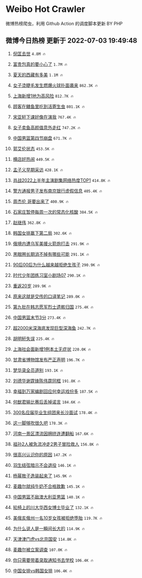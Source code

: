 # Weibo Hot Crawler 



微博热榜爬虫，利用 Github Action 的调度脚本更新 BY PHP 


## 微博今日热榜 更新于 2022-07-03 19:49:48 
1. [倪匡去世](https://s.weibo.com/weibo?q=%23%E5%80%AA%E5%8C%A1%E5%8E%BB%E4%B8%96%23&Refer=top) `4.8M 🔥` 

1. [富贵包真的要小心了](https://s.weibo.com/weibo?q=%23%E5%AF%8C%E8%B4%B5%E5%8C%85%E7%9C%9F%E7%9A%84%E8%A6%81%E5%B0%8F%E5%BF%83%E4%BA%86%23&Refer=top) `1.7M 🔥` 

1. [夏天的西藏有多美](https://s.weibo.com/weibo?q=%23%E5%A4%8F%E5%A4%A9%E7%9A%84%E8%A5%BF%E8%97%8F%E6%9C%89%E5%A4%9A%E7%BE%8E%23&Refer=top) `1.1M 🔥` 

1. [女子烫睫毛发生燃爆火球扑面袭来](https://s.weibo.com/weibo?q=%23%E5%A5%B3%E5%AD%90%E7%83%AB%E7%9D%AB%E6%AF%9B%E5%8F%91%E7%94%9F%E7%87%83%E7%88%86%E7%81%AB%E7%90%83%E6%89%91%E9%9D%A2%E8%A2%AD%E6%9D%A5%23&Refer=top) `862.3K 🔥` 

1. [上海新增1地为高风险](https://s.weibo.com/weibo?q=%23%E4%B8%8A%E6%B5%B7%E6%96%B0%E5%A2%9E1%E5%9C%B0%E4%B8%BA%E9%AB%98%E9%A3%8E%E9%99%A9%23&Refer=top) `812.7K 🔥` 

1. [顾客在鳝鱼里吃到活寄生虫](https://s.weibo.com/weibo?q=%23%E9%A1%BE%E5%AE%A2%E5%9C%A8%E9%B3%9D%E9%B1%BC%E9%87%8C%E5%90%83%E5%88%B0%E6%B4%BB%E5%AF%84%E7%94%9F%E8%99%AB%23&Refer=top) `801.1K 🔥` 

1. [宋亚轩下课好像在演我](https://s.weibo.com/weibo?q=%23%E5%AE%8B%E4%BA%9A%E8%BD%A9%E4%B8%8B%E8%AF%BE%E5%A5%BD%E5%83%8F%E5%9C%A8%E6%BC%94%E6%88%91%23&Refer=top) `767.4K 🔥` 

1. [女子卖鱼高颜值意外走红](https://s.weibo.com/weibo?q=%23%E5%A5%B3%E5%AD%90%E5%8D%96%E9%B1%BC%E9%AB%98%E9%A2%9C%E5%80%BC%E6%84%8F%E5%A4%96%E8%B5%B0%E7%BA%A2%23&Refer=top) `747.2K 🔥` 

1. [中国男篮第四节崩盘](https://s.weibo.com/weibo?q=%23%E4%B8%AD%E5%9B%BD%E7%94%B7%E7%AF%AE%E7%AC%AC%E5%9B%9B%E8%8A%82%E5%B4%A9%E7%9B%98%23&Refer=top) `671.7K 🔥` 

1. [郭艾伦状态](https://s.weibo.com/weibo?q=%23%E9%83%AD%E8%89%BE%E4%BC%A6%E7%8A%B6%E6%80%81%23&Refer=top) `453.5K 🔥` 

1. [横店好热闹](https://s.weibo.com/weibo?q=%23%E6%A8%AA%E5%BA%97%E5%A5%BD%E7%83%AD%E9%97%B9%23&Refer=top) `449.5K 🔥` 

1. [孟子义早期采访](https://s.weibo.com/weibo?q=%23%E5%AD%9F%E5%AD%90%E4%B9%89%E6%97%A9%E6%9C%9F%E9%87%87%E8%AE%BF%23&Refer=top) `428.1K 🔥` 

1. [肖战2022上半年主演剧集网络热度TOP1](https://s.weibo.com/weibo?q=%23%E8%82%96%E6%88%982022%E4%B8%8A%E5%8D%8A%E5%B9%B4%E4%B8%BB%E6%BC%94%E5%89%A7%E9%9B%86%E7%BD%91%E7%BB%9C%E7%83%AD%E5%BA%A6TOP1%23&Refer=top) `414.8K 🔥` 

1. [警方通报男子发布南京银行虚假信息](https://s.weibo.com/weibo?q=%23%E8%AD%A6%E6%96%B9%E9%80%9A%E6%8A%A5%E7%94%B7%E5%AD%90%E5%8F%91%E5%B8%83%E5%8D%97%E4%BA%AC%E9%93%B6%E8%A1%8C%E8%99%9A%E5%81%87%E4%BF%A1%E6%81%AF%23&Refer=top) `405.4K 🔥` 

1. [周杰伦 哥要出来了](https://s.weibo.com/weibo?q=%E5%91%A8%E6%9D%B0%E4%BC%A6%20%E5%93%A5%E8%A6%81%E5%87%BA%E6%9D%A5%E4%BA%86&Refer=top) `400.9K 🔥` 

1. [石家庄暂停每周一次的常态化核酸](https://s.weibo.com/weibo?q=%23%E7%9F%B3%E5%AE%B6%E5%BA%84%E6%9A%82%E5%81%9C%E6%AF%8F%E5%91%A8%E4%B8%80%E6%AC%A1%E7%9A%84%E5%B8%B8%E6%80%81%E5%8C%96%E6%A0%B8%E9%85%B8%23&Refer=top) `384.5K 🔥` 

1. [赵继伟](https://s.weibo.com/weibo?q=%E8%B5%B5%E7%BB%A7%E4%BC%9F&Refer=top) `362.8K 🔥` 

1. [韩国女排赢下第二局](https://s.weibo.com/weibo?q=%23%E9%9F%A9%E5%9B%BD%E5%A5%B3%E6%8E%92%E8%B5%A2%E4%B8%8B%E7%AC%AC%E4%BA%8C%E5%B1%80%23&Refer=top) `302.6K 🔥` 

1. [俄境内遭乌军美援火箭炮打击](https://s.weibo.com/weibo?q=%23%E4%BF%84%E5%A2%83%E5%86%85%E9%81%AD%E4%B9%8C%E5%86%9B%E7%BE%8E%E6%8F%B4%E7%81%AB%E7%AE%AD%E7%82%AE%E6%89%93%E5%87%BB%23&Refer=top) `291.9K 🔥` 

1. [黑眼圈长期消不掉有哪些可能](https://s.weibo.com/weibo?q=%23%E9%BB%91%E7%9C%BC%E5%9C%88%E9%95%BF%E6%9C%9F%E6%B6%88%E4%B8%8D%E6%8E%89%E6%9C%89%E5%93%AA%E4%BA%9B%E5%8F%AF%E8%83%BD%23&Refer=top) `291.1K 🔥` 

1. [90后00后为什么越来越拒绝生孩子](https://s.weibo.com/weibo?q=%2390%E5%90%8E00%E5%90%8E%E4%B8%BA%E4%BB%80%E4%B9%88%E8%B6%8A%E6%9D%A5%E8%B6%8A%E6%8B%92%E7%BB%9D%E7%94%9F%E5%AD%A9%E5%AD%90%23&Refer=top) `290.9K 🔥` 

1. [时代少年团练习室小剧场07](https://s.weibo.com/weibo?q=%23%E6%97%B6%E4%BB%A3%E5%B0%91%E5%B9%B4%E5%9B%A2%E7%BB%83%E4%B9%A0%E5%AE%A4%E5%B0%8F%E5%89%A7%E5%9C%BA07%23&Refer=top) `290.1K 🔥` 

1. [重返20岁](https://s.weibo.com/weibo?q=%E9%87%8D%E8%BF%9420%E5%B2%81&Refer=top) `289.9K 🔥` 

1. [原来这就是交传的口译笔记](https://s.weibo.com/weibo?q=%23%E5%8E%9F%E6%9D%A5%E8%BF%99%E5%B0%B1%E6%98%AF%E4%BA%A4%E4%BC%A0%E7%9A%84%E5%8F%A3%E8%AF%91%E7%AC%94%E8%AE%B0%23&Refer=top) `289.0K 🔥` 

1. [第九批在韩志愿军烈士遗骸归国](https://s.weibo.com/weibo?q=%23%E7%AC%AC%E4%B9%9D%E6%89%B9%E5%9C%A8%E9%9F%A9%E5%BF%97%E6%84%BF%E5%86%9B%E7%83%88%E5%A3%AB%E9%81%97%E9%AA%B8%E5%BD%92%E5%9B%BD%23&Refer=top) `275.4K 🔥` 

1. [中国男篮末节3分](https://s.weibo.com/weibo?q=%23%E4%B8%AD%E5%9B%BD%E7%94%B7%E7%AF%AE%E6%9C%AB%E8%8A%823%E5%88%86%23&Refer=top) `273.4K 🔥` 

1. [超2000米深海底发现巨型深海鱼](https://s.weibo.com/weibo?q=%23%E8%B6%852000%E7%B1%B3%E6%B7%B1%E6%B5%B7%E5%BA%95%E5%8F%91%E7%8E%B0%E5%B7%A8%E5%9E%8B%E6%B7%B1%E6%B5%B7%E9%B1%BC%23&Refer=top) `242.7K 🔥` 

1. [胡明轩失误](https://s.weibo.com/weibo?q=%23%E8%83%A1%E6%98%8E%E8%BD%A9%E5%A4%B1%E8%AF%AF%23&Refer=top) `225.4K 🔥` 

1. [上海社会面新增1例本土无症状](https://s.weibo.com/weibo?q=%23%E4%B8%8A%E6%B5%B7%E7%A4%BE%E4%BC%9A%E9%9D%A2%E6%96%B0%E5%A2%9E1%E4%BE%8B%E6%9C%AC%E5%9C%9F%E6%97%A0%E7%97%87%E7%8A%B6%23&Refer=top) `220.0K 🔥` 

1. [甘肃省博物馆发布严正声明](https://s.weibo.com/weibo?q=%23%E7%94%98%E8%82%83%E7%9C%81%E5%8D%9A%E7%89%A9%E9%A6%86%E5%8F%91%E5%B8%83%E4%B8%A5%E6%AD%A3%E5%A3%B0%E6%98%8E%23&Refer=top) `196.7K 🔥` 

1. [梦华录全员道别](https://s.weibo.com/weibo?q=%23%E6%A2%A6%E5%8D%8E%E5%BD%95%E5%85%A8%E5%91%98%E9%81%93%E5%88%AB%23&Refer=top) `193.1K 🔥` 

1. [刘德华谢霆锋陈伟霆同框](https://s.weibo.com/weibo?q=%23%E5%88%98%E5%BE%B7%E5%8D%8E%E8%B0%A2%E9%9C%86%E9%94%8B%E9%99%88%E4%BC%9F%E9%9C%86%E5%90%8C%E6%A1%86%23&Refer=top) `191.8K 🔥` 

1. [幸福到万家编剧回应何幸运戏份多](https://s.weibo.com/weibo?q=%23%E5%B9%B8%E7%A6%8F%E5%88%B0%E4%B8%87%E5%AE%B6%E7%BC%96%E5%89%A7%E5%9B%9E%E5%BA%94%E4%BD%95%E5%B9%B8%E8%BF%90%E6%88%8F%E4%BB%BD%E5%A4%9A%23&Refer=top) `187.5K 🔥` 

1. [何猷君输比赛后丢掉诺言](https://s.weibo.com/weibo?q=%23%E4%BD%95%E7%8C%B7%E5%90%9B%E8%BE%93%E6%AF%94%E8%B5%9B%E5%90%8E%E4%B8%A2%E6%8E%89%E8%AF%BA%E8%A8%80%23&Refer=top) `184.6K 🔥` 

1. [300名应届毕业生组团来长沙面试](https://s.weibo.com/weibo?q=%23300%E5%90%8D%E5%BA%94%E5%B1%8A%E6%AF%95%E4%B8%9A%E7%94%9F%E7%BB%84%E5%9B%A2%E6%9D%A5%E9%95%BF%E6%B2%99%E9%9D%A2%E8%AF%95%23&Refer=top) `178.4K 🔥` 

1. [这一脚够吹很久吧](https://s.weibo.com/weibo?q=%23%E8%BF%99%E4%B8%80%E8%84%9A%E5%A4%9F%E5%90%B9%E5%BE%88%E4%B9%85%E5%90%A7%23&Refer=top) `178.3K 🔥` 

1. [河南一景区漂流因拥挤连遭翻船](https://s.weibo.com/weibo?q=%23%E6%B2%B3%E5%8D%97%E4%B8%80%E6%99%AF%E5%8C%BA%E6%BC%82%E6%B5%81%E5%9B%A0%E6%8B%A5%E6%8C%A4%E8%BF%9E%E9%81%AD%E7%BF%BB%E8%88%B9%23&Refer=top) `167.6K 🔥` 

1. [祖孙2人被急流冲走2男子冒险救人](https://s.weibo.com/weibo?q=%23%E7%A5%96%E5%AD%992%E4%BA%BA%E8%A2%AB%E6%80%A5%E6%B5%81%E5%86%B2%E8%B5%B02%E7%94%B7%E5%AD%90%E5%86%92%E9%99%A9%E6%95%91%E4%BA%BA%23&Refer=top) `156.8K 🔥` 

1. [很高兴认识你的原因](https://s.weibo.com/weibo?q=%23%E5%BE%88%E9%AB%98%E5%85%B4%E8%AE%A4%E8%AF%86%E4%BD%A0%E7%9A%84%E5%8E%9F%E5%9B%A0%23&Refer=top) `147.2K 🔥` 

1. [羽生结弦暗示不会退役](https://s.weibo.com/weibo?q=%23%E7%BE%BD%E7%94%9F%E7%BB%93%E5%BC%A6%E6%9A%97%E7%A4%BA%E4%B8%8D%E4%BC%9A%E9%80%80%E5%BD%B9%23&Refer=top) `146.1K 🔥` 

1. [杨幂敖子逸装起来了](https://s.weibo.com/weibo?q=%23%E6%9D%A8%E5%B9%82%E6%95%96%E5%AD%90%E9%80%B8%E8%A3%85%E8%B5%B7%E6%9D%A5%E4%BA%86%23&Refer=top) `145.9K 🔥` 

1. [麦趣尔就纯牛奶不合格致歉](https://s.weibo.com/weibo?q=%23%E9%BA%A6%E8%B6%A3%E5%B0%94%E5%B0%B1%E7%BA%AF%E7%89%9B%E5%A5%B6%E4%B8%8D%E5%90%88%E6%A0%BC%E8%87%B4%E6%AD%89%23&Refer=top) `145.1K 🔥` 

1. [中国男篮不敌澳大利亚男篮](https://s.weibo.com/weibo?q=%23%E4%B8%AD%E5%9B%BD%E7%94%B7%E7%AF%AE%E4%B8%8D%E6%95%8C%E6%BE%B3%E5%A4%A7%E5%88%A9%E4%BA%9A%E7%94%B7%E7%AF%AE%23&Refer=top) `140.1K 🔥` 

1. [轮椅上的川大华西女博士毕业了](https://s.weibo.com/weibo?q=%23%E8%BD%AE%E6%A4%85%E4%B8%8A%E7%9A%84%E5%B7%9D%E5%A4%A7%E5%8D%8E%E8%A5%BF%E5%A5%B3%E5%8D%9A%E5%A3%AB%E6%AF%95%E4%B8%9A%E4%BA%86%23&Refer=top) `132.1K 🔥` 

1. [美俄亥俄州一名10岁女孩被拒绝堕胎](https://s.weibo.com/weibo?q=%23%E7%BE%8E%E4%BF%84%E4%BA%A5%E4%BF%84%E5%B7%9E%E4%B8%80%E5%90%8D10%E5%B2%81%E5%A5%B3%E5%AD%A9%E8%A2%AB%E6%8B%92%E7%BB%9D%E5%A0%95%E8%83%8E%23&Refer=top) `119.7K 🔥` 

1. [为什么说人是一瞬间长大的](https://s.weibo.com/weibo?q=%23%E4%B8%BA%E4%BB%80%E4%B9%88%E8%AF%B4%E4%BA%BA%E6%98%AF%E4%B8%80%E7%9E%AC%E9%97%B4%E9%95%BF%E5%A4%A7%E7%9A%84%23&Refer=top) `114.9K 🔥` 

1. [天津津门虎vs北京国安](https://s.weibo.com/weibo?q=%23%E5%A4%A9%E6%B4%A5%E6%B4%A5%E9%97%A8%E8%99%8Evs%E5%8C%97%E4%BA%AC%E5%9B%BD%E5%AE%89%23&Refer=top) `114.8K 🔥` 

1. [麦趣尔被立案调查](https://s.weibo.com/weibo?q=%23%E9%BA%A6%E8%B6%A3%E5%B0%94%E8%A2%AB%E7%AB%8B%E6%A1%88%E8%B0%83%E6%9F%A5%23&Refer=top) `107.0K 🔥` 

1. [你只需要带着录取通知书去学校](https://s.weibo.com/weibo?q=%23%E4%BD%A0%E5%8F%AA%E9%9C%80%E8%A6%81%E5%B8%A6%E7%9D%80%E5%BD%95%E5%8F%96%E9%80%9A%E7%9F%A5%E4%B9%A6%E5%8E%BB%E5%AD%A6%E6%A0%A1%23&Refer=top) `106.4K 🔥` 

1. [中国女排vs韩国女排](https://s.weibo.com/weibo?q=%23%E4%B8%AD%E5%9B%BD%E5%A5%B3%E6%8E%92vs%E9%9F%A9%E5%9B%BD%E5%A5%B3%E6%8E%92%23&Refer=top) `106.4K 🔥` 

